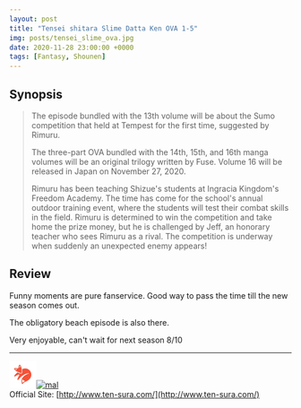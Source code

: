 ```yaml
---
layout: post
title: "Tensei shitara Slime Datta Ken OVA 1-5"
img: posts/tensei_slime_ova.jpg 
date: 2020-11-28 23:00:00 +0000
tags: [Fantasy, Shounen]
---
```


## Synopsis
>The episode bundled with the 13th volume will be about the Sumo competition that held at Tempest for the first time, suggested by Rimuru.
>
>The three-part OVA bundled with the 14th, 15th, and 16th manga volumes will be an original trilogy written by Fuse. Volume 16 will be released in Japan on November 27, 2020.
>
>Rimuru has been teaching Shizue's students at Ingracia Kingdom's Freedom Academy. The time has come for the school's annual outdoor training event, where the students will test their combat skills in the field. Rimuru is determined to win the competition and take home the prize money, but he is challenged by Jeff, an honorary teacher who sees Rimuru as a rival. The competition is underway when suddenly an unexpected enemy appears!

## Review
Funny moments are pure fanservice. Good way to pass the time till the new season comes out.

The obligatory beach episode is also there.
   
Very enjoyable, can't wait for next season 8/10

---

[![kitsu](..\assets\img\kitsu.png)](https://kitsu.io/anime/tensei-shitara-slime-datta-ken-ova)[![mal](..\assets\img\mal.ico)](https://myanimelist.net/anime.php?id=38793)  
Official Site: [http://www.ten-sura.com/](http://www.ten-sura.com/)